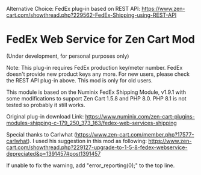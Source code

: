 Alternative Choice: FedEx plug-in based on REST API: 
https://www.zen-cart.com/showthread.php?229562-FedEx-Shipping-using-REST-API

# FedEx Web Service for Zen Cart Mod

(Under development, for personal purposes only)

Note: This plug-in requires FedEx production key/meter number. FedEx doesn't provide new product keys any more. For new users, please check the REST API plug-in above. This mod is only for old users. 

This module is based on the Numinix FedEx Shipping Module, v1.9.1 with some modifications to support Zen Cart 1.5.8 and PHP 8.0. PHP 8.1 is not tested so probably it still works. 

Original plug-in download Link: https://www.numinix.com/zen-cart-plugins-modules-shipping-c-179_250_373_163/fedex-web-services-shipping

Special thanks to Carlwhat (https://www.zen-cart.com/member.php?17577-carlwhat). I used his suggestion in this mod as following: 
https://www.zen-cart.com/showthread.php?229127-upgrade-to-1-5-8-fedex-webservice-depreciated&p=1391457#post1391457

If unable to fix the warning, add "error_reporting(0);" to the top line.
